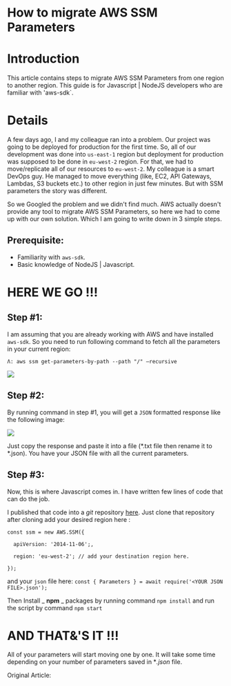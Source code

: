 # How to migrate AWS SSM Parameters

# Introduction

This article contains steps to migrate AWS SSM Parameters from one region to another region. This guide is for Javascript | NodeJS developers who are familiar with 'aws-sdk`.

# Details

A few days ago, I and my colleague ran into a problem. Our project was going to be deployed for production for the first time. So, all of our development was done into `us-east-1` region but deployment for production was supposed to be done in `eu-west-2` region. For that, we had to move/replicate all of our resources to `eu-west-2`. My colleague is a smart DevOps guy. He managed to move everything (like, EC2, API Gateways, Lambdas, S3 buckets etc.) to other region in just few minutes. But with SSM parameters the story was different.

So we Googled the problem and we didn't find much. AWS actually doesn't provide any tool to migrate AWS SSM Parameters, so here we had to come up with our own solution. Which I am going to write down in 3 simple steps.

##

## Prerequisite:

- Familiarity with `aws-sdk`.
- Basic knowledge of NodeJS | Javascript.

# HERE WE GO !!!

## Step #1:

I am assuming that you are already working with AWS and have installed `aws-sdk`. So you need to run following command to fetch all the parameters in your current region:

`Λ: aws ssm get-parameters-by-path --path "/" –recursive`

![](RackMultipart20200503-4-17emizf_html_d25a8372ef926c22.png)

## Step #2:

By running command in step #1, you will get a `JSON` formatted response like the following image:

![](RackMultipart20200503-4-17emizf_html_56d7a8fb1bfab015.png)

Just copy the response and paste it into a file (\*.txt file then rename it to \*.json). You have your JSON file with all the current parameters.

## Step #3:

Now, this is where Javascript comes in. I have written few lines of code that can do the job.

I published that code into a _git_ repository [here](#). Just clone that repository after cloning add your desired region here :

`const ssm = new AWS.SSM({`

`  apiVersion: '2014-11-06';,`

`  region: 'eu-west-2'; // add your destination region here.`

`});`

and your `json` file here:
`const { Parameters } = await require('<YOUR JSON FILE>.json');`

Then Install _ **npm** _ packages by running command `npm install` and run the script by command `npm start`

# AND THAT&'S IT !!!

All of your parameters will start moving one by one. It will take some time depending on your number of parameters saved in \*_.json_ file.

Original Article: 